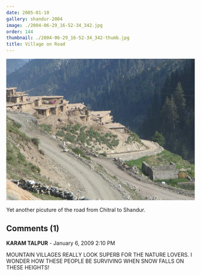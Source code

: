 ```yaml
---
date: 2005-01-10
gallery: shandur-2004
image: ./2004-06-29_16-52-34_342.jpg
order: 144
thumbnail: ./2004-06-29_16-52-34_342-thumb.jpg
title: Village on Road
---
```


![Village on Road](./2004-06-29_16-52-34_342.jpg)

Yet another picuture of the road from Chitral to Shandur.

<div id="comments">

## Comments (1)

<div id="comment">

**KARAM TALPUR** - January  6, 2009  2:10 PM

MOUNTAIN VILLAGES REALLY LOOK SUPERB FOR THE NATURE LOVERS. I WONDER HOW THESE PEOPLE BE SURVIVING WHEN SNOW FALLS ON THESE HEIGHTS!

</div>

</div>